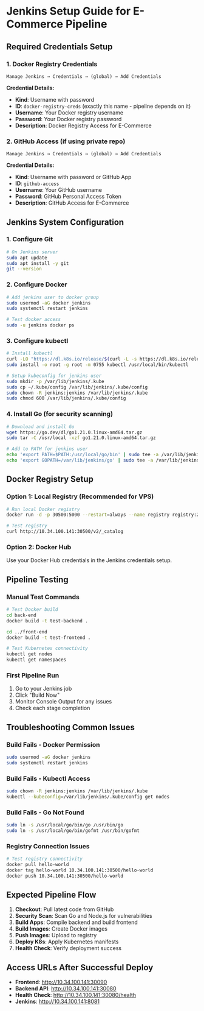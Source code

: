 # Jenkins Setup Guide for E-Commerce Pipeline

## Required Credentials Setup

### 1. Docker Registry Credentials
```
Manage Jenkins → Credentials → (global) → Add Credentials
```

**Credential Details:**
- **Kind**: Username with password
- **ID**: `docker-registry-creds` (exactly this name - pipeline depends on it)
- **Username**: Your Docker registry username
- **Password**: Your Docker registry password
- **Description**: Docker Registry Access for E-Commerce

### 2. GitHub Access (if using private repo)
```
Manage Jenkins → Credentials → (global) → Add Credentials
```

**Credential Details:**
- **Kind**: Username with password or GitHub App
- **ID**: `github-access`
- **Username**: Your GitHub username
- **Password**: GitHub Personal Access Token
- **Description**: GitHub Access for E-Commerce

## Jenkins System Configuration

### 1. Configure Git
```bash
# On Jenkins server
sudo apt update
sudo apt install -y git
git --version
```

### 2. Configure Docker
```bash
# Add jenkins user to docker group
sudo usermod -aG docker jenkins
sudo systemctl restart jenkins

# Test docker access
sudo -u jenkins docker ps
```

### 3. Configure kubectl
```bash
# Install kubectl
curl -LO "https://dl.k8s.io/release/$(curl -L -s https://dl.k8s.io/release/stable.txt)/bin/linux/amd64/kubectl"
sudo install -o root -g root -m 0755 kubectl /usr/local/bin/kubectl

# Setup kubeconfig for jenkins user
sudo mkdir -p /var/lib/jenkins/.kube
sudo cp ~/.kube/config /var/lib/jenkins/.kube/config
sudo chown -R jenkins:jenkins /var/lib/jenkins/.kube
sudo chmod 600 /var/lib/jenkins/.kube/config
```

### 4. Install Go (for security scanning)
```bash
# Download and install Go
wget https://go.dev/dl/go1.21.0.linux-amd64.tar.gz
sudo tar -C /usr/local -xzf go1.21.0.linux-amd64.tar.gz

# Add to PATH for jenkins user
echo 'export PATH=$PATH:/usr/local/go/bin' | sudo tee -a /var/lib/jenkins/.bashrc
echo 'export GOPATH=/var/lib/jenkins/go' | sudo tee -a /var/lib/jenkins/.bashrc
```

## Docker Registry Setup

### Option 1: Local Registry (Recommended for VPS)
```bash
# Run local Docker registry
docker run -d -p 30500:5000 --restart=always --name registry registry:2

# Test registry
curl http://10.34.100.141:30500/v2/_catalog
```

### Option 2: Docker Hub
Use your Docker Hub credentials in the Jenkins credentials setup.

## Pipeline Testing

### Manual Test Commands
```bash
# Test Docker build
cd back-end
docker build -t test-backend .

cd ../front-end  
docker build -t test-frontend .

# Test Kubernetes connectivity
kubectl get nodes
kubectl get namespaces
```

### First Pipeline Run
1. Go to your Jenkins job
2. Click "Build Now"
3. Monitor Console Output for any issues
4. Check each stage completion

## Troubleshooting Common Issues

### Build Fails - Docker Permission
```bash
sudo usermod -aG docker jenkins
sudo systemctl restart jenkins
```

### Build Fails - Kubectl Access
```bash
sudo chown -R jenkins:jenkins /var/lib/jenkins/.kube
kubectl --kubeconfig=/var/lib/jenkins/.kube/config get nodes
```

### Build Fails - Go Not Found
```bash
sudo ln -s /usr/local/go/bin/go /usr/bin/go
sudo ln -s /usr/local/go/bin/gofmt /usr/bin/gofmt
```

### Registry Connection Issues
```bash
# Test registry connectivity
docker pull hello-world
docker tag hello-world 10.34.100.141:30500/hello-world
docker push 10.34.100.141:30500/hello-world
```

## Expected Pipeline Flow

1. **Checkout**: Pull latest code from GitHub
2. **Security Scan**: Scan Go and Node.js for vulnerabilities  
3. **Build Apps**: Compile backend and build frontend
4. **Build Images**: Create Docker images
5. **Push Images**: Upload to registry
6. **Deploy K8s**: Apply Kubernetes manifests
7. **Health Check**: Verify deployment success

## Access URLs After Successful Deploy

- **Frontend**: http://10.34.100.141:30090
- **Backend API**: http://10.34.100.141:30080  
- **Health Check**: http://10.34.100.141:30080/health
- **Jenkins**: http://10.34.100.141:8081